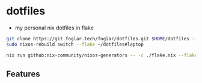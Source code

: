 # dotfiles

- my personal nix dotfiles in flake

```bash
git clone https://git.foglar.tech/foglar/dotfiles.git $HOME/dotfiles --depth 1 
sudo nixos-rebuild switch --flake ~/dotfiles#laptop
```

```bash
nix run github:nix-community/nixos-generators -- -c ./flake.nix --flake '#leanix' -f vm --disk-size 20480 
```

## Features
